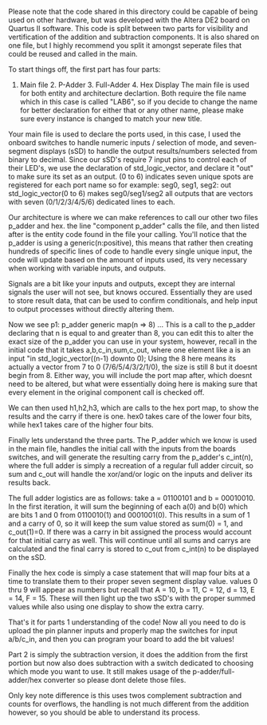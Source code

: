 Please note that the code shared in this directory could be capable of being used on other hardware, but was developed with the Altera DE2 board on Quartus II software. 
This code is split between two parts for visibility and vertification of the addition and subtraction components.
It is also shared on one file, but I highly recommend you split it amongst seperate files that could be reused and called in the main.

To start things off, the first part has four parts:
1. Main file
   2. P-Adder
   3. Full-Adder
   4. Hex Display
The main file is used for both entity and architecture declartion. Both require the file name which in this case is called "LAB6", so if you decide to change the name for better declaration for either that or any other name, please make sure every instance is changed to match your new title.

Your main file is used to declare the ports used, in this case, I used the onboard switches to handle numeric inputs / selection of mode, and seven-segment displays (sSD) to handle the output results/numbers selected from binary to decimal. Since our sSD's require 7 input pins to control each of their LED's, we use the declaration of std_logic_vector, and declare it "out" to make sure its set as an output. (0 to 6) indicates seven unique spots are registered for each port name so for example:
seg0, seg1, seg2: out std_logic_vector(0 to 6) makes seg0/seg1/seg2 all outputs that are vectors with seven (0/1/2/3/4/5/6) dedicated lines to each.

Our architecture is where we can make references to call our other two files p_adder and hex. the line "component p_adder" calls the file, and then listed after is the entity code found in the file your calling. You'll notice that the p_adder is using a generic(n:positive), this means that rather then creating hundreds of specific lines of code to handle every single unique input, the code will update based on the amount of inputs used, its very necessary when working with variable inputs, and outputs.

Signals are a bit like your inputs and outputs, except they are internal signals the user will not see, but knows occured. Essentially they are used to store result data, that can be used to confirm conditionals, and help input to output processes without directly altering them.

Now we see p1: p_adder generic map(n => 8) ... This is a call to the p_adder declaring that n is equal to and greater than 8, you can edit this to alter the exact size of the p_adder you can use in your system, however, recall in the initial code that it takes a,b,c_in,sum,c_out, where one element like a is an input "in std_logic_vector((n-1) downto 0);
Using the 8 here means its actually a vector from 7 to 0 (7/6/5/4/3/2/1/0), the size is still 8 but it doesnt begin from 8.
Either way, you will include the port map after, which doesnt need to be altered, but what were essentially doing here is making sure that every element in the original component call is checked off.

We can then used h1,h2,h3, which are calls to the hex port map, to show the results and the carry if there is one. hex0 takes care of the lower four bits, while hex1 takes care of the higher four bits.

Finally lets understand the three parts. The P_adder which we know is used in the main file, handles the initial call with the inputs from the boards switches, and will generate the resulting carry from the p_adder's c_int(n), where the full adder is simply a recreation of a regular full adder circuit, so sum and c_out will handle the xor/and/or logic on the inputs and deliver its results back.

The full adder logistics are as follows:
take a = 01100101 and b = 00010010. In the first iteration, it will sum the beginning of each a(0) and b(0)
which are bits 1 and 0 from 0110010(1) and 0001001(0). This results in a sum of 1 and a carry of 0, so it will keep the sum value stored as sum(0) = 1, and c_out(1)=0. If there was a carry in bit assigned the process would account for that initial carry as well. This will continue until all sums and carrys are calculated and the final carry is stored to c_out from c_int(n) to be displayed on the sSD.

Finally the hex code is simply a case statement that will map four bits at a time to translate them to their proper seven segment display value. values 0 thru 9 will appear as numbers but recall that A = 10, b = 11, C = 12, d = 13, E = 14, F = 15. These will then light up the two sSD's with the proper summed values while also using one display to show the extra carry.

That's it for parts 1 understanding of the code! Now all you need to do is upload the pin planner inputs and properly map the switches for input a/b/c_in, and then you can program your board to add the bit values!

Part 2 is simply the subtraction version, it does the addition from the first portion but now also does subtraction with a switch dedicated to choosing which mode you want to use. It  still makes usage of the p-adder/full-adder/hex converter so please dont delete those files.

Only key note difference is this uses twos complement subtraction and counts for overflows, the handling is not much different from the addition however, so you should be able to understand its process.
